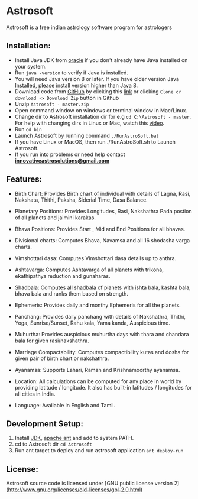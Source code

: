 Astrosoft
=========

Astrosoft is a free indian astrology software program for astrologers



## Installation:

* Install Java JDK from [oracle](https://www.oracle.com/java/technologies/javase-downloads.html) if you don't already have Java installed on your system.
* Run `java -version` to verify if Java is installed. 
* You will need Java version 8 or later. If you have older version Java Installed, please install version higher than Java 8.
* Download code from [GitHub](https://github.com/erajasekar/Astrosoft) by clicking this [link](https://github.com/erajasekar/Astrosoft/archive/master.zip) or clicking `Clone or download -> Download Zip` button in Github
* Unzip `Astrosoft - master.zip`
* Open command window on windows or terminal window in Mac/Linux.
* Change dir to Astrosoft installation dir for e.g `cd C:\Astrosoft - master`. For help with changing dirs in Linux or Mac, watch this [video](https://www.youtube.com/watch?v=y7mooASbLfQ).
* Run `cd bin`
* Launch Astrosoft by running command `./RunAstroSoft.bat` 
* If you have Linux or MacOS, then run ./RunAstroSoft.sh to Launch Astrosoft.
* If you run into problems or need help contact **[innovativeastrosolutions@gmail.com](mailto:innovativeastrosolutions@gmail.com)**

Features:
---------

+ Birth Chart:   Provides Birth chart of individual with details of Lagna, Rasi, Nakshata, Thithi, Paksha, Siderial Time, Dasa Balance. 

+ Planetary Positions:   Provides Longitudes, Rasi, Nakshathra Pada postion of all planets and jaimini karakas. 

+ Bhava Positions:   Provides Start , Mid and End Positions for all bhavas. 

+ Divisional charts:  Computes Bhava, Navamsa and all 16 shodasha varga charts. 

+ Vimshottari dasa:  Computes Vimshottari dasa details up to anthra. 

+ Ashtavarga:  Computes Ashtavarga of all planets with trikona, ekathipathya reduction and gunaharas. 

+ Shadbala:  Computes all shadbala of planets with ishta bala, kashta bala, bhava bala and ranks them based on strength. 

+ Ephemeris:  Provides daily and monthy Ephemeris for all the planets. 

+ Panchang:  Provides daily panchang with details of Nakshathra, Thithi, Yoga, Sunrise/Sunset, Rahu kala, Yama kanda, Auspicious time. 

+ Muhurtha:  Provides auspicious muhurtha days with thara and chandara bala for given rasi/nakshathra. 

+ Marriage Compactability:  Computes compactibility kutas and dosha for given pair of birth chart or nakshathra. 

+ Ayanamsa:  Supports Lahari, Raman and Krishnamoorthy ayanamsa. 

+ Location:  All calculations can be computed for any place in world by providing latitude / longitude. It also has built-in latitudes / longitudes for all cities in India. 

+ Language:  Available in English and Tamil. 

Development Setup:
-------------------

1. Install [JDK](http://www.oracle.com/technetwork/java/javase/downloads/index.html), [apache ant](http://ant.apache.org/bindownload.cgi) and add to system PATH.
2. cd to Astrosoft dir `cd Astrosoft`
3. Run ant target to deploy and run astrosoft application `ant deploy-run`

License:
---------
Astrosoft source code is licensed under [GNU public license version 2] (http://www.gnu.org/licenses/old-licenses/gpl-2.0.html)

